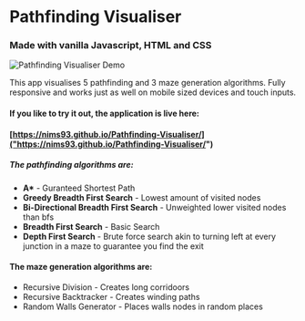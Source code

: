 # Pathfinding Visualiser

### Made with vanilla Javascript, HTML and CSS

![Pathfinding Visualiser Demo](src/assets/Pathfinding-Visualiser-Demo.webp)

This app visualises 5 pathfinding and 3 maze generation algorithms. Fully responsive and works just as well on mobile sized devices and touch inputs.

#### If you like to try it out, the application is live here:

#### [https://nims93.github.io/Pathfinding-Visualiser/]("https://nims93.github.io/Pathfinding-Visualiser/")

##### The pathfinding algorithms are:

- **A\*** - Guranteed Shortest Path
- **Greedy Breadth First Search** - Lowest amount of visited nodes
- **Bi-Directional Breadth First Search** - Unweighted lower visited nodes than bfs
- **Breadth First Search** - Basic Search
- **Depth First Search** - Brute force search akin to turning left at every junction in a maze to guarantee you find the exit

#### The maze generation algorithms are:

- Recursive Division - Creates long corridoors
- Recursive Backtracker - Creates winding paths
- Random Walls Generator - Places walls nodes in random places
